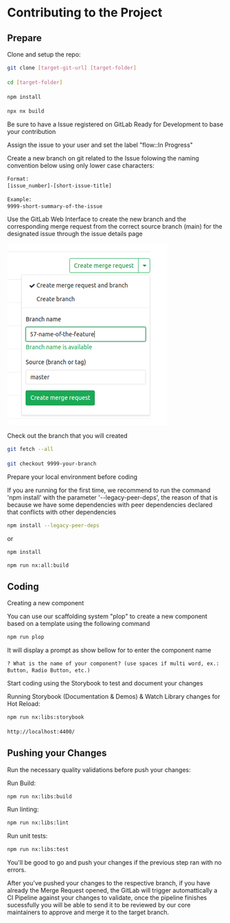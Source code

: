 # Contributing to the Project

## Prepare

Clone and setup the repo:

```bash
git clone [target-git-url] [target-folder]

cd [target-folder]

npm install

npx nx build
```

Be sure to have a Issue registered on GitLab Ready for Development to base your contribution

Assign the issue to your user and set the label "flow::In Progress"

Create a new branch on git related to the Issue folowing the naming convention below using only lower case characters:

```text
Format:
[issue_number]-[short-issue-title]

Example:
9999-short-summary-of-the-issue
```

Use the GitLab Web Interface to create the new branch and the corresponding merge request from the correct source branch (main) for the designated issue through the issue details page

![GitLab - Create Branch from Issue](assets/images/gitlab-new-branch-from-issue.png)

Check out the branch that you will created

```bash
git fetch --all

git checkout 9999-your-branch
```

Prepare your local environment before coding

If you are running for the first time, we recommend to run the command 'npm install' with the parameter '--legacy-peer-deps', the reason of that is because we have some dependencies with peer dependencies declared that conflicts with other dependencies

```bash
npm install --legacy-peer-deps
```

or

```bash
npm install
```

```bash
npm run nx:all:build
```

## Coding

Creating a new component

You can use our scaffolding system "plop" to create a new component based on a template using the following command

```bash
npm run plop
```

It will display a prompt as show bellow for to enter the component name

```text
? What is the name of your component? (use spaces if multi word, ex.: Button, Radio Button, etc.)
```

Start coding using the Storybook to test and document your changes

Running Storybook (Documentation & Demos) & Watch Library changes for Hot Reload:

```bash
npm run nx:libs:storybook

http://localhost:4400/
```

## Pushing your Changes

Run the necessary quality validations before push your changes:

Run Build:

```bash
npm run nx:libs:build
```

Run linting:

```bash
npm run nx:libs:lint
```

Run unit tests:

```bash
npm run nx:libs:test
```

You'll be good to go and push your changes if the previous step ran with no errors.

After you've pushed your changes to the respective branch, if you have already the Merge Request opened, the GitLab will trigger automattically a CI Pipeline against your changes to validate, once the pipeline finishes sucessfully you will be able to send it to be reviewed by our core maintainers to approve and merge it to the target branch.
